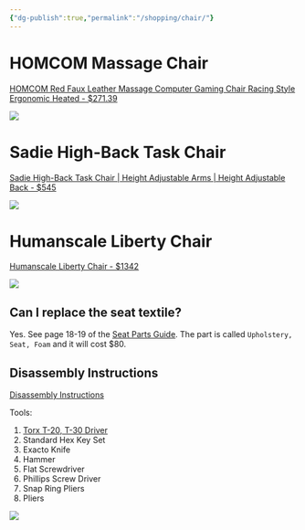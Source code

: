 ```yaml
---
{"dg-publish":true,"permalink":"/shopping/chair/"}
---
```



# HOMCOM Massage Chair

[HOMCOM Red Faux Leather Massage Computer Gaming Chair Racing Style Ergonomic Heated - $271.39](https://images.thdstatic.com/productImages/f70bd547-ff89-4195-8476-d2d47c0d1232/svn/red-homcom-gaming-chairs-921-057rd-64_600.jpg)

![](https://images.thdstatic.com/productImages/f70bd547-ff89-4195-8476-d2d47c0d1232/svn/red-homcom-gaming-chairs-921-057rd-64_600.jpg)

# Sadie High-Back Task Chair

[Sadie High-Back Task Chair | Height Adjustable Arms | Height Adjustable Back - $545](https://www.hon.com/chairs/sadie-chairs/hvst121)

![](https://res.cloudinary.com/hni-corporation/image/upload/b_white,c_pad,dpr_1.0,f_auto,h_675,q_auto,w_1200/c_pad,h_675,w_1200/v1/HON/Chairs/Sadie%20Chairs/basyx-HighBackTask-HVST121-045-001?pgw=1)

# Humanscale Liberty Chair

[Humanscale Liberty Chair - $1342](https://www.humanscale.com/products/liberty-task-chair-configurator.cfm?configuration=L111VC12FT12-------)

![](https://www.humanscale.com/imagesconfig/L111VC12FT12-------_2_505.png)

## Can I replace the seat textile?

Yes. See page 18-19 of the [Seat Parts Guide](<https://humanscale.com/UserFiles/File/SeatingPartsGuiderev12-08(2).pdf#page=18>). The part is called `Upholstery, Seat, Foam` and it will cost $80.

## Disassembly Instructions

[Disassembly Instructions](https://www.humanscale.com/userfiles/file/libertytask_disassembly_0313.pdf)

Tools:
1. [Torx T-20, T-30 Driver](https://www.amazon.com/TEKTON-Torx-Driver-T20-DMS18014/dp/B083T6CK3P)
2. Standard Hex Key Set
3. Exacto Knife
4. Hammer
5. Flat Screwdriver
6. Phillips Screw Driver
7. Snap Ring Pliers
8. Pliers

![](https://i.imgur.com/3BJDwTz.png)
